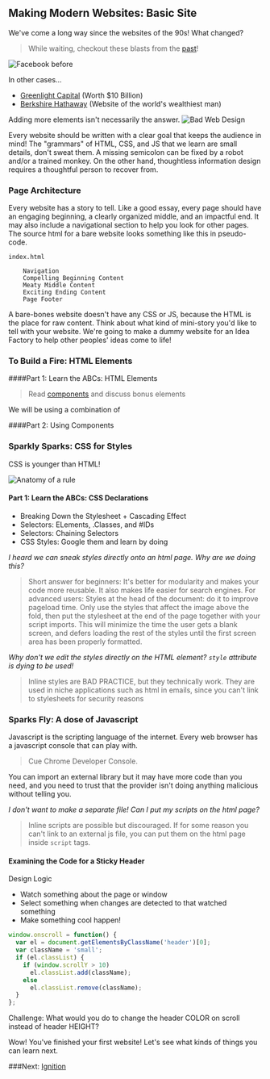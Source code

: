## Making Modern Websites: Basic Site

We've come a long way since the websites of the 90s! What changed?
> While waiting, checkout these blasts from the [past](http://retrosite.ninja/)!

![Facebook before](http://cnet1.cbsistatic.com/hub/i/r/2014/02/03/f1e9d629-a5c4-11e3-a24e-d4ae52e62bcc/resize/1170x878/5c34b29efda0801143249cc83b048e75/2005_17.jpg)

In other cases...
+ [Greenlight Capital](https://www.greenlightcapital.com/) (Worth $10 Billion)
+ [Berkshire Hathaway](http://www.berkshirehathaway.com/) (Website of the world's wealthiest man)

Adding more elements isn't necessarily the answer. 
![Bad Web Design](http://wpbusinesstips.com/wp-content/uploads/2014/08/baddesign2.jpg)

Every website should be written with a clear goal that keeps the audience in mind! The "grammars" of HTML, CSS, and JS that we learn are small details, don't sweat them. A missing semicolon can be fixed by a robot and/or a trained monkey. On the other hand, thoughtless information design requires a thoughtful person to recover from.

### Page Architecture

Every website has a story to tell. Like a good essay, every page should have an engaging beginning, a clearly organized middle, and an impactful end. It may also include a navigational section to help you look for other pages. The source html for a bare website looks something like this in pseudo-code.

`index.html`
```
    Navigation
    Compelling Beginning Content
    Meaty Middle Content
    Exciting Ending Content
    Page Footer
```

A bare-bones website doesn't have any CSS or JS, because the HTML is the place for raw content. Think about what kind of mini-story you'd like to tell with your website. We're going to make a dummy website for an Idea Factory to help other peoples' ideas come to life! 

### To Build a Fire: HTML Elements

####Part 1: Learn the ABCs: HTML Elements
> Read [components](components.md) and discuss bonus elements

We will be using a combination of <div>

####Part 2: Using Components

### Sparkly Sparks: CSS for Styles

CSS is younger than HTML!

![Anatomy of a rule](http://ironion.com/wp-content/uploads/2015/06/cssanatomy1.png)

#### Part 1: Learn the ABCs: CSS Declarations
+ Breaking Down the Stylesheet + Cascading Effect
+ Selectors: ELements, .Classes, and #IDs
+ Selectors: Chaining Selectors
+ CSS Styles: Google them and learn by doing

_I heard we can sneak styles directly onto an html page. Why are we doing this?_
> Short answer for beginners: It's better for modularity and makes your code more reusable. It also makes life easier for search engines.
For advanced users: Styles at the head of the document: do it to improve pageload time. Only use the styles that affect the image above the fold, then put the stylesheet at the end of the page together with your script imports. This will minimize the time the user gets a blank screen, and defers loading the rest of the styles until the first screen area has been properly formatted.

_Why don't we edit the styles directly on the HTML element? `style` attribute is dying to be used!_
> Inline styles are BAD PRACTICE, but they technically work. They are used in niche applications such as html in emails, since you can't link to stylesheets for security reasons

### Sparks Fly: A dose of Javascript

Javascript is the scripting language of the internet. Every web browser has a javascript console that can play with.

> Cue Chrome Developer Console.

You can import an external library but it may have more code than you need, and you need to trust that the provider isn't doing anything malicious without telling you.

_I don't want to make a separate file! Can I put my scripts on the html page?_
> Inline scripts are possible but discouraged. If for some reason you can't link to an external js file, you can put them on the html page inside `script` tags.

#### Examining the Code for a Sticky Header

Design Logic
+ Watch something about the page or window
+ Select something when changes are detected to that watched something
+ Make something cool happen!

```js
window.onscroll = function() {
  var el = document.getElementsByClassName('header')[0];
  var className = 'small';
  if (el.classList) {
    if (window.scrollY > 10)
      el.classList.add(className);
    else
      el.classList.remove(className);
  }
};
```

Challenge: What would you do to change the header COLOR on scroll instead of header HEIGHT?

Wow! You've finished your first website! Let's see what kinds of things you can learn next.

###Next: [Ignition](ignition.md)